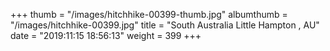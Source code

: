+++
thumb = "/images/hitchhike-00399-thumb.jpg"
albumthumb = "/images/hitchhike-00399.jpg"
title = "South Australia Little Hampton , AU"
date = "2019:11:15 18:56:13"
weight = 399
+++
